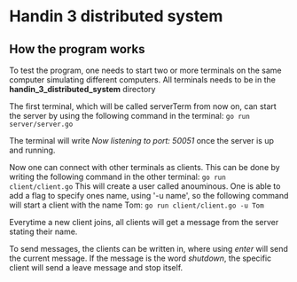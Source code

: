 # Handin 3 distributed system
## How the program works
To test the program, one needs to start two or more terminals on the same computer simulating different computers. All terminals needs to be in the **handin_3_distributed_system** directory

The first terminal, which will be called serverTerm from now on, can start the server by using the following command in the terminal:
`go run server/server.go`

The terminal will write *Now listening to port: 50051* once the server is up and running.

Now one can connect with other terminals as clients. This can be done by writing the following command in the other terminal:
`go run client/client.go`
This will create a user called anouminous. One is able to add a flag to specify ones name, using '-u name', so the following command will start a client with the name Tom:
`go run client/client.go -u Tom`

Everytime a new client joins, all clients will get a message from the server stating their name. 

To send messages, the clients can be written in, where using *enter* will send the current message. If the message is the word *shutdown*, the specific client will send a leave message and stop itself.